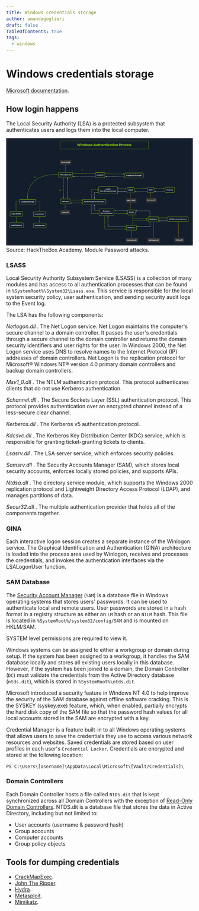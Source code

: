 ```yaml
---
title: Windows credentials storage
author: amandaguglieri
draft: false
TableOfContents: true
tags:
  - windows
---
```



# Windows credentials storage

[Microsoft documentation](https://learn.microsoft.com/en-us/windows-server/security/windows-authentication/credentials-processes-in-windows-authentication).

## How login happens

The Local Security Authority (LSA) is a protected subsystem that authenticates users and logs them into the local computer.

![Credential storage at windows](img/credential-storage.png)
Source: HackTheBox Academy. Module Password attacks.

### LSASS

Local Security Authority Subsystem Service (LSASS) is a collection of many modules and has access to all authentication processes that can be found in `%SystemRoot%\System32\Lsass.exe`. This service is responsible for the local system security policy, user authentication, and sending security audit logs to the Event log.

The LSA has the following components:

_Netlogon.dll_ . The Net Logon service. Net Logon maintains the computer's secure channel to a domain controller. It passes the user's credentials through a secure channel to the domain controller and returns the domain security identifiers and user rights for the user. In Windows 2000, the Net Logon service uses DNS to resolve names to the Internet Protocol (IP) addresses of domain controllers. Net Logon is the replication protocol for Microsoft® Windows NT® version 4.0 primary domain controllers and backup domain controllers.

_Msv1_0.dll_ . The NTLM authentication protocol. This protocol authenticates clients that do not use Kerberos authentication.

_Schannel.dll_ . The Secure Sockets Layer (SSL) authentication protocol. This protocol provides authentication over an encrypted channel instead of a less-secure clear channel.

_Kerberos.dll_ . The Kerberos v5 authentication protocol.

_Kdcsvc.dll_ . The Kerberos Key Distribution Center (KDC) service, which is responsible for granting ticket-granting tickets to clients.

_Lsasrv.dll_ . The LSA server service, which enforces security policies.

_Samsrv.dll_ . The Security Accounts Manager (SAM), which stores local security accounts, enforces locally stored policies, and supports APIs.

_Ntdsa.dll_ . The directory service module, which supports the Windows 2000 replication protocol and Lightweight Directory Access Protocol (LDAP), and manages partitions of data.

_Secur32.dll_ . The multiple authentication provider that holds all of the components together.

### GINA

Each interactive logon session creates a separate instance of the Winlogon service. The Graphical Identification and Authentication (GINA) architecture is loaded into the process area used by Winlogon, receives and processes the credentials, and invokes the authentication interfaces via the LSALogonUser function.

### SAM Database

The [Security Account Manager](https://docs.microsoft.com/en-us/previous-versions/windows/it-pro/windows-server-2003/cc756748(v=ws.10)?redirectedfrom=MSDN) (`SAM`) is a database file in Windows operating systems that stores users' passwords. It can be used to authenticate local and remote users. User passwords are stored in a hash format in a registry structure as either an `LM` hash or an `NTLM` hash. This file is located in `%SystemRoot%/system32/config/SAM` and is mounted on HKLM/SAM. 

SYSTEM level permissions are required to view it.

Windows systems can be assigned to either a workgroup or domain during setup. If the system has been assigned to a workgroup, it handles the SAM database locally and stores all existing users locally in this database. However, if the system has been joined to a domain, the Domain Controller (`DC`) must validate the credentials from the Active Directory database (`ntds.dit`), which is stored in `%SystemRoot%\ntds.dit`.

Microsoft introduced a security feature in Windows NT 4.0 to help improve the security of the SAM database against offline software cracking. This is the SYSKEY (syskey.exe) feature, which, when enabled, partially encrypts the hard disk copy of the SAM file so that the password hash values for all local accounts stored in the SAM are encrypted with a key.


Credential Manager is a feature built-in to all Windows operating systems that allows users to save the credentials they use to access various network resources and websites. Saved credentials are stored based on user profiles in each user's `Credential Locker`. Credentials are encrypted and stored at the following location:

```powershell-session
PS C:\Users\[Username]\AppData\Local\Microsoft\[Vault/Credentials]\
```

### Domain Controllers

Each Domain Controller hosts a file called `NTDS.dit` that is kept synchronized across all Domain Controllers with the exception of [Read-Only Domain Controllers](https://docs.microsoft.com/en-us/windows/win32/ad/rodc-and-active-directory-schema). NTDS.dit is a database file that stores the data in Active Directory, including but not limited to:

- User accounts (username & password hash)
- Group accounts
- Computer accounts
- Group policy objects




## Tools for dumping credentials

- [CrackMapExec](crackmapexec.md).
- [John The Ripper](john-the-ripper.md).
- [Hydra](hydra.md).
- [Metasploit](metasploit.md).
- [Mimikatz](mimikatz.md).
